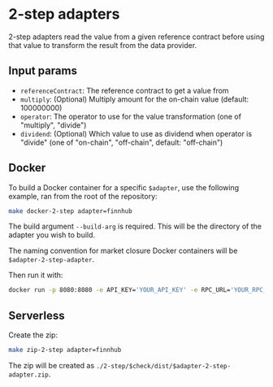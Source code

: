# 2-step adapters

2-step adapters read the value from a given reference contract before using that value to transform the result from the
data provider.

## Input params

- `referenceContract`: The reference contract to get a value from
- `multiply`: (Optional) Multiply amount for the on-chain value (default: 100000000)
- `operator`: The operator to use for the value transformation (one of "multiply", "divide")
- `dividend`: (Optional) Which value to use as dividend when operator is "divide" (one of "on-chain", "off-chain", default: "off-chain")

## Docker

To build a Docker container for a specific `$adapter`, use the following example, ran from the root of the repository:

```bash
make docker-2-step adapter=finnhub
```

The build argument `--build-arg` is required. This will be the directory of the adapter you wish to build.

The naming convention for market closure Docker containers will be `$adapter-2-step-adapter`.

Then run it with:

```bash
docker run -p 8080:8080 -e API_KEY='YOUR_API_KEY' -e RPC_URL='YOUR_RPC_URL' -it finnhub-2-step-adapter:latest
```

## Serverless

Create the zip:

```bash
make zip-2-step adapter=finnhub
```

The zip will be created as `./2-step/$check/dist/$adapter-2-step-adapter.zip`.
